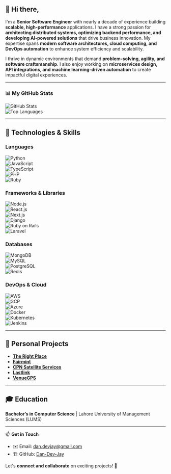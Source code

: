 ## 👋 Hi there,

I'm a **Senior Software Engineer** with nearly a decade of experience building **scalable, high-performance** applications. I have a strong passion for **architecting distributed systems, optimizing backend performance, and developing AI-powered solutions** that drive business innovation. My expertise spans **modern software architectures, cloud computing, and DevOps automation** to enhance system efficiency and scalability.

I thrive in dynamic environments that demand **problem-solving, agility, and software craftsmanship**. I also enjoy working on **microservices design, API integrations, and machine learning-driven automation** to create impactful digital experiences.

---

### 📊 My GitHub Stats  

![GitHub Stats](https://github-readme-stats.vercel.app/api?username=Dan-Dev-Jay&show_icons=true&theme=radical)  
![Top Languages](https://github-readme-stats.vercel.app/api/top-langs/?username=Dan-Dev-Jay&layout=compact&theme=radical)

---

## 🚀 Technologies & Skills  

### **Languages**  
![Python](https://img.shields.io/badge/-Python-3776AB?style=flat&logo=python&logoColor=white)  
![JavaScript](https://img.shields.io/badge/-JavaScript-F7DF1E?style=flat&logo=javascript&logoColor=black)  
![TypeScript](https://img.shields.io/badge/-TypeScript-007ACC?style=flat&logo=typescript&logoColor=white)  
![PHP](https://img.shields.io/badge/-PHP-777BB4?style=flat&logo=php&logoColor=white)  
![Ruby](https://img.shields.io/badge/-Ruby-CC342D?style=flat&logo=ruby&logoColor=white)  

### **Frameworks & Libraries**  
![Node.js](https://img.shields.io/badge/-Node.js-339933?style=flat&logo=node.js&logoColor=white)  
![React.js](https://img.shields.io/badge/-React.js-61DAFB?style=flat&logo=react&logoColor=black)  
![Next.js](https://img.shields.io/badge/-Next.js-000000?style=flat&logo=next.js&logoColor=white)  
![Django](https://img.shields.io/badge/-Django-092E20?style=flat&logo=django&logoColor=white)  
![Ruby on Rails](https://img.shields.io/badge/-Ruby_on_Rails-CC0000?style=flat&logo=ruby-on-rails&logoColor=white)  
![Laravel](https://img.shields.io/badge/-Laravel-FF2D20?style=flat&logo=laravel&logoColor=white)  

### **Databases**  
![MongoDB](https://img.shields.io/badge/-MongoDB-47A248?style=flat&logo=mongodb&logoColor=white)  
![MySQL](https://img.shields.io/badge/-MySQL-4479A1?style=flat&logo=mysql&logoColor=white)  
![PostgreSQL](https://img.shields.io/badge/-PostgreSQL-336791?style=flat&logo=postgresql&logoColor=white)  
![Redis](https://img.shields.io/badge/-Redis-DC382D?style=flat&logo=redis&logoColor=white)  

### **DevOps & Cloud**  
![AWS](https://img.shields.io/badge/-AWS-232F3E?style=flat&logo=amazon-aws&logoColor=white)  
![GCP](https://img.shields.io/badge/-GCP-4285F4?style=flat&logo=google-cloud&logoColor=white)  
![Azure](https://img.shields.io/badge/-Azure-0078D4?style=flat&logo=microsoft-azure&logoColor=white)  
![Docker](https://img.shields.io/badge/-Docker-2496ED?style=flat&logo=docker&logoColor=white)  
![Kubernetes](https://img.shields.io/badge/-Kubernetes-326CE5?style=flat&logo=kubernetes&logoColor=white)  
![Jenkins](https://img.shields.io/badge/-Jenkins-D24939?style=flat&logo=jenkins&logoColor=white)  

---

## 📌 Personal Projects  

- **[The Right Place](https://www.therightplace.com/)**
- **[Fairmint](https://www.fairmint.com/)**
- **[CPN Satellite Services](https://www.cpn.de/en/)**
- **[Lastlink](https://www.lastlink.us/)** 
- **[VenueGPS](https://venuegps.com/)**

---

## 🎓 Education  

**Bachelor’s in Computer Science** | Lahore University of Management Sciences (LUMS)  

---

📫 **Get in Touch**  
- ✉️ Email: [dan.devjay@gmail.com](mailto:dan.devjay@gmail.com)   
- 🏗 GitHub: [Dan-Dev-Jay](https://github.com/Dan-Dev-Jay)  

Let's **connect and collaborate** on exciting projects! 🚀
